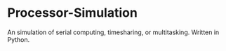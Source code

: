 # Processor-Simulation
An simulation of serial computing, timesharing, or multitasking. Written in Python.
